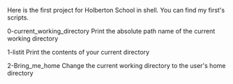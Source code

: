 Here is the first project for Holberton School in shell.
You can find my first's scripts.

0-current_working_directory
	Print the absolute path name of the current working directory

1-listit
	Print the contents of your current directory

2-Bring_me_home
	Change the current working directory to the user's home directory
